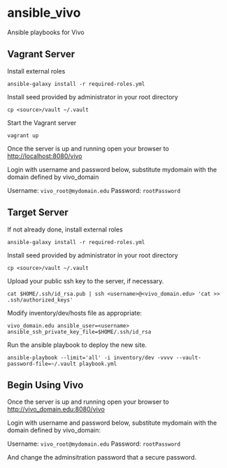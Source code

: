 # ansible_vivo
Ansible playbooks for Vivo

## Vagrant Server

Install external roles

    ansible-galaxy install -r required-roles.yml

Install seed provided by administrator in your root directory

    cp <source>/vault ~/.vault

Start the Vagrant server

    vagrant up

Once the server is up and running open your browser to [http://localhost:8080/vivo](http://localhost:8080.vivo)

Login with username and password below, substitute mydomain with the domain defined by vivo_domain

Username: `vivo_root@mydomain.edu`
Password: `rootPassword`

## Target Server

If not already done, install external roles

    ansible-galaxy install -r required-roles.yml

Install seed provided by administrator in your root directory

    cp <source>/vault ~/.vault

Upload your public ssh key to the server, if necessary.

    cat $HOME/.ssh/id_rsa.pub | ssh <username>@<vivo_domain.edu> 'cat >> .ssh/authorized_keys'

Modify inventory/dev/hosts file as appropriate:


    vivo_domain.edu ansible_user=<username> ansible_ssh_private_key_file=$HOME/.ssh/id_rsa

Run the ansible playbook to deploy the new site.

    ansible-playbook --limit='all' -i inventory/dev -vvvv --vault-password-file=~/.vault playbook.yml

## Begin Using Vivo

Once the server is up and running open your browser to http://vivo_domain.edu:8080/vivo

Login with username and password below, substitute mydomain with the domain defined by vivo_domain:

Username: `vivo_root@mydomain.edu`
Password: `rootPassword`

And change the adminsitration password that a secure password.


